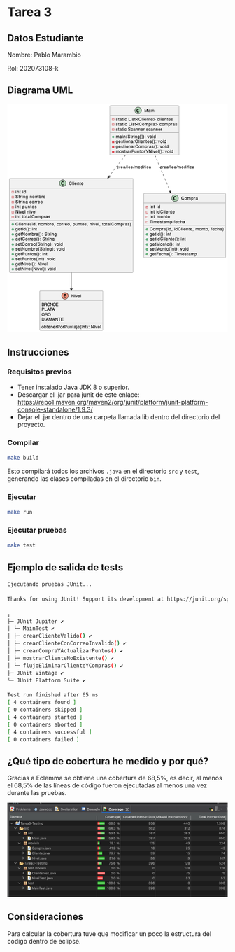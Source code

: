 # Tarea 3
## Datos Estudiante

Nombre: Pablo Marambio

Rol: 202073108-k

## Diagrama UML

![Diagrama uml](/uml.png)

## Instrucciones

### Requisitos previos

- Tener instalado Java JDK 8 o superior.
- Descargar el .jar para junit de este enlace: https://repo1.maven.org/maven2/org/junit/platform/junit-platform-console-standalone/1.9.3/
- Dejar el .jar dentro de una carpeta llamada lib dentro del directorio del proyecto.

### Compilar

```bash
make build
```

Esto compilará todos los archivos `.java` en el directorio `src` y `test`, generando las clases compiladas en el directorio `bin`.

### Ejecutar

```bash
make run
```

### Ejecutar pruebas

```bash
make test
```

## Ejemplo de salida de tests
```bash
Ejecutando pruebas JUnit...

Thanks for using JUnit! Support its development at https://junit.org/sponsoring

╷
├─ JUnit Jupiter ✔
│ └─ MainTest ✔
│ ├─ crearClienteValido() ✔
│ ├─ crearClienteConCorreoInvalido() ✔
│ ├─ crearCompraYActualizarPuntos() ✔
│ ├─ mostrarClienteNoExistente() ✔
│ └─ flujoEliminarClienteYCompras() ✔
├─ JUnit Vintage ✔
└─ JUnit Platform Suite ✔

Test run finished after 65 ms
[ 4 containers found ]
[ 0 containers skipped ]
[ 4 containers started ]
[ 0 containers aborted ]
[ 4 containers successful ]
[ 0 containers failed ]
```

## ¿Qué tipo de cobertura he medido y por qué?

Gracias a Eclemma se obtiene una cobertura de 68,5%, es decir, al menos el 68,5% de las líneas de código fueron ejecutadas al menos una vez durante las pruebas.

![Imagen eclipse](/eclipse.png)

## Consideraciones

Para calcular la cobertura tuve que modificar un poco la estructura del codigo dentro de eclipse.

